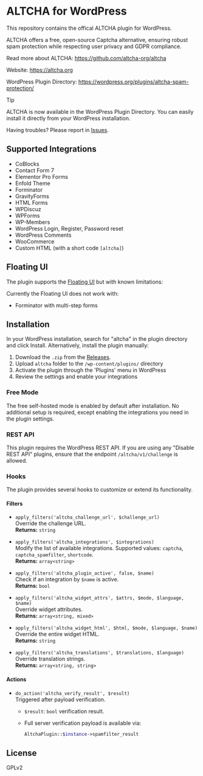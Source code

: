 # ALTCHA for WordPress

This repository contains the offical ALTCHA plugin for WordPress.

ALTCHA offers a free, open-source Captcha alternative, ensuring robust spam protection while respecting user privacy and GDPR compliance.

Read more about ALTCHA: https://github.com/altcha-org/altcha

Website: https://altcha.org

WordPress Plugin Directory: https://wordpress.org/plugins/altcha-spam-protection/

> [!TIP]
> ALTCHA is now available in the WordPress Plugin Directory. You can easily install it directly from your WordPress installation.

Having troubles? Please report in [Issues](https://github.com/altcha-org/wordpress-plugin/issues).

## Supported Integrations

* CoBlocks
* Contact Form 7
* Elementor Pro Forms
* Enfold Theme
* Forminator
* GravityForms
* HTML Forms
* WPDiscuz
* WPForms
* WP-Members
* WordPress Login, Register, Password reset
* WordPress Comments
* WooCommerce
* Custom HTML (with a short code `[altcha]`)

## Floating UI

The plugin supports the [Floating UI](https://altcha.org/docs/v2/floating-ui/) but with known limitations:

Currently the Floating UI does not work with:

- Forminator with multi-step forms

## Installation

In your WordPress installation, search for "altcha" in the plugin directory and click Install. Alternatively, install the plugin manually:

1. Download the `.zip` from the [Releases](https://github.com/altcha-org/wordpress-plugin/releases).
2. Upload `altcha` folder to the `/wp-content/plugins/` directory  
3. Activate the plugin through the 'Plugins' menu in WordPress  
4. Review the settings and enable your integrations

### Free Mode

The free self-hosted mode is enabled by default after installation. No additional setup is required, except enabling the integrations you need in the plugin settings.

### REST API

This plugin requires the WordPress REST API. If you are using any "Disable REST API" plugins, ensure that the endpoint `/altcha/v1/challenge` is allowed.

### Hooks

The plugin provides several hooks to customize or extend its functionality.

#### Filters

* `apply_filters('altcha_challenge_url', $challenge_url)`  
  Override the challenge URL.  
  **Returns:** `string`

* `apply_filters('altcha_integrations', $integrations)`  
  Modify the list of available integrations. Supported values: `captcha`, `captcha_spamfilter`, `shortcode`.  
  **Returns:** `array<string>`

* `apply_filters('altcha_plugin_active', false, $name)`  
  Check if an integration by `$name` is active.  
  **Returns:** `bool`

* `apply_filters('altcha_widget_attrs', $attrs, $mode, $language, $name)`  
  Override widget attributes.  
  **Returns:** `array<string, mixed>`

* `apply_filters('altcha_widget_html', $html, $mode, $language, $name)`  
  Override the entire widget HTML.  
  **Returns:** `string`

* `apply_filters('altcha_translations', $translations, $language)`  
  Override translation strings.  
  **Returns:** `array<string, string>`

#### Actions

* `do_action('altcha_verify_result', $result)`  
  Triggered after payload verification.

  * `$result`: `bool` verification result.  
  * Full server verification payload is available via:

    ```php
    AltchaPlugin::$instance->spamfilter_result

## License

GPLv2